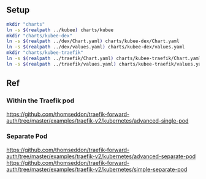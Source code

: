 

## Setup

```bash
mkdir "charts"
ln -s $(realpath ../kubee) charts/kubee
mkdir "charts/kubee-dex"
ln -s $(realpath ../dex/Chart.yaml) charts/kubee-dex/Chart.yaml
ln -s $(realpath ../dex/values.yaml) charts/kubee-dex/values.yaml
mkdir "charts/kubee-traefik"
ln -s $(realpath ../traefik/Chart.yaml) charts/kubee-traefik/Chart.yaml
ln -s $(realpath ../traefik/values.yaml) charts/kubee-traefik/values.yaml
```

## Ref

### Within the Traefik pod

https://github.com/thomseddon/traefik-forward-auth/tree/master/examples/traefik-v2/kubernetes/advanced-single-pod

### Separate Pod
https://github.com/thomseddon/traefik-forward-auth/tree/master/examples/traefik-v2/kubernetes/advanced-separate-pod
https://github.com/thomseddon/traefik-forward-auth/tree/master/examples/traefik-v2/kubernetes/simple-separate-pod
